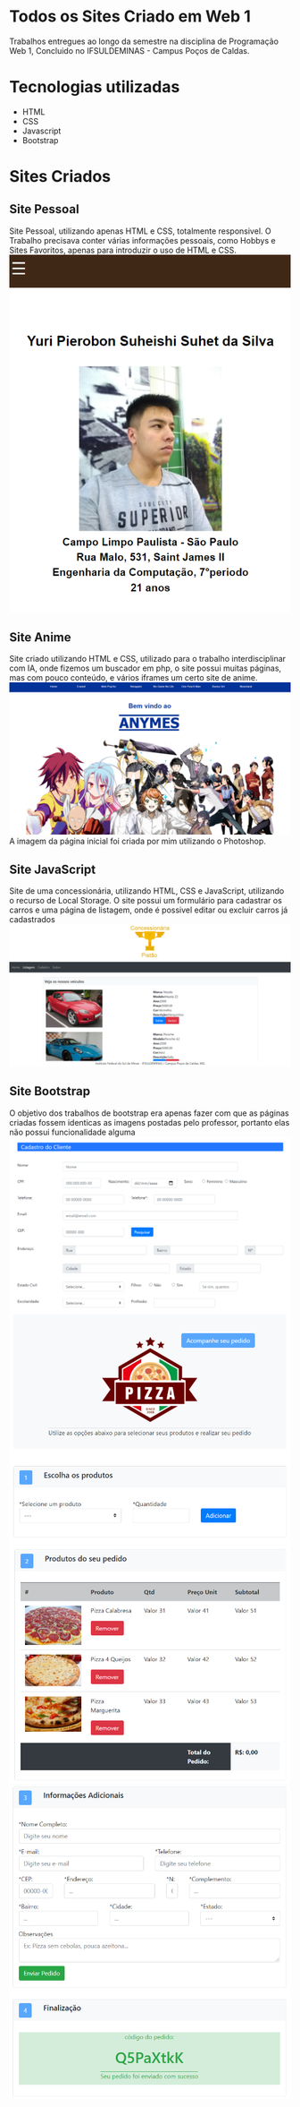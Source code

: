 <h1>Todos os Sites Criado em Web 1</h1>
Trabalhos entregues ao longo da semestre na disciplina de Programação Web 1, 
Concluido no IFSULDEMINAS - Campus Poços de Caldas.

<h1>Tecnologias utilizadas</h1>
<ul>
	<li>HTML</li>
	<li>CSS</li>
	<li>Javascript</li>
	<li>Bootstrap</li>
</ul>

<h1>Sites Criados</h1>
<h2>Site Pessoal</h2>
Site Pessoal, utilizando apenas HTML e CSS, totalmente responsivel. O Trabalho precisava conter várias informações pessoais, como 
Hobbys e Sites Favoritos, apenas para introduzir o uso de HTML e CSS.  
<img src="img/me.png">

<h2>Site Anime</h2>
Site criado utilizando HTML e CSS, utilizado para o trabalho interdisciplinar com IA, onde fizemos um buscador em php, o site
possui muitas páginas, mas com pouco conteúdo, e vários iframes um certo site de anime.
<img src="img/anime.png">
A imagem da página inicial foi criada por mim utilizando o Photoshop.

<h2>Site JavaScript</h2>
Site de uma concessionária, utilizando HTML, CSS e JavaScript, utilizando o recurso de Local Storage. O site possui um formulário para cadastrar os carros e uma página de listagem, onde é possivel editar ou excluir carros já cadastrados
<img src="img/pistao.png">

<h2>Site Bootstrap</h2>
O objetivo dos trabalhos de bootstrap era apenas fazer com que as páginas criadas fossem identicas as imagens postadas pelo professor, portanto elas não possui funcionalidade alguma
<img src="img/boot1.png">
<img src="img/boot2.png">
<img src="img/boot3.png">
<img src="img/boot4.png">